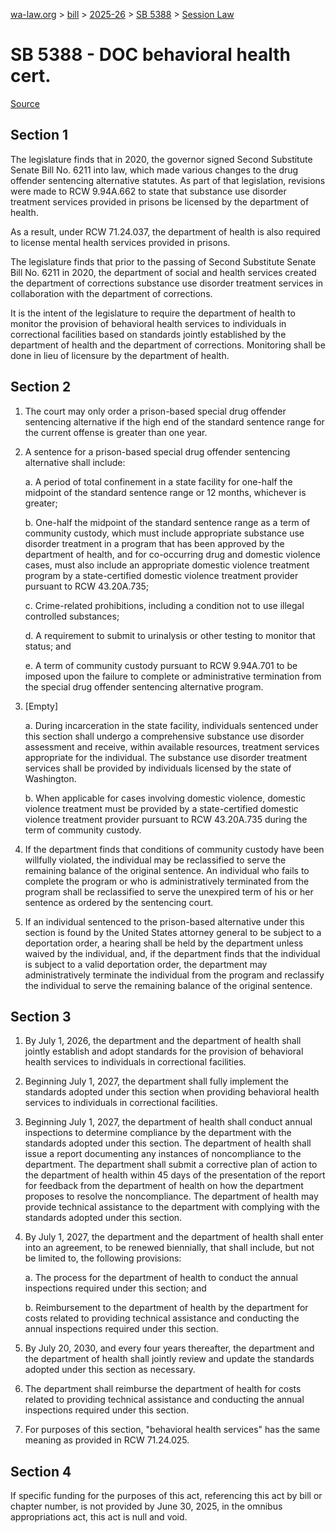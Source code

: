 [wa-law.org](/) > [bill](/bill/) > [2025-26](/bill/2025-26/) > [SB 5388](/bill/2025-26/sb/5388/) > [Session Law](/bill/2025-26/sb/5388/S.SL/)

# SB 5388 - DOC behavioral health cert.

[Source](http://lawfilesext.leg.wa.gov/biennium/2025-26/Pdf/Bills/Session%20Laws/Senate/5388-S.SL.pdf)

## Section 1
The legislature finds that in 2020, the governor signed Second Substitute Senate Bill No. 6211 into law, which made various changes to the drug offender sentencing alternative statutes. As part of that legislation, revisions were made to RCW 9.94A.662 to state that substance use disorder treatment services provided in prisons be licensed by the department of health.

As a result, under RCW 71.24.037, the department of health is also required to license mental health services provided in prisons.

The legislature finds that prior to the passing of Second Substitute Senate Bill No. 6211 in 2020, the department of social and health services created the department of corrections substance use disorder treatment services in collaboration with the department of corrections.

It is the intent of the legislature to require the department of health to monitor the provision of behavioral health services to individuals in correctional facilities based on standards jointly established by the department of health and the department of corrections. Monitoring shall be done in lieu of licensure by the department of health.

## Section 2
1. The court may only order a prison-based special drug offender sentencing alternative if the high end of the standard sentence range for the current offense is greater than one year.

2. A sentence for a prison-based special drug offender sentencing alternative shall include:

    a. A period of total confinement in a state facility for one-half the midpoint of the standard sentence range or 12 months, whichever is greater;

    b. One-half the midpoint of the standard sentence range as a term of community custody, which must include appropriate substance use disorder treatment in a program that has been approved by the department of health, and for co-occurring drug and domestic violence cases, must also include an appropriate domestic violence treatment program by a state-certified domestic violence treatment provider pursuant to RCW 43.20A.735;

    c. Crime-related prohibitions, including a condition not to use illegal controlled substances;

    d. A requirement to submit to urinalysis or other testing to monitor that status; and

    e. A term of community custody pursuant to RCW 9.94A.701 to be imposed upon the failure to complete or administrative termination from the special drug offender sentencing alternative program.

3. [Empty]

    a. During incarceration in the state facility, individuals sentenced under this section shall undergo a comprehensive substance use disorder assessment and receive, within available resources, treatment services appropriate for the individual. The substance use disorder treatment services shall be provided by individuals licensed by the state of Washington.

    b. When applicable for cases involving domestic violence, domestic violence treatment must be provided by a state-certified domestic violence treatment provider pursuant to RCW 43.20A.735 during the term of community custody.

4. If the department finds that conditions of community custody have been willfully violated, the individual may be reclassified to serve the remaining balance of the original sentence. An individual who fails to complete the program or who is administratively terminated from the program shall be reclassified to serve the unexpired term of his or her sentence as ordered by the sentencing court.

5. If an individual sentenced to the prison-based alternative under this section is found by the United States attorney general to be subject to a deportation order, a hearing shall be held by the department unless waived by the individual, and, if the department finds that the individual is subject to a valid deportation order, the department may administratively terminate the individual from the program and reclassify the individual to serve the remaining balance of the original sentence.

## Section 3
1. By July 1, 2026, the department and the department of health shall jointly establish and adopt standards for the provision of behavioral health services to individuals in correctional facilities.

2. Beginning July 1, 2027, the department shall fully implement the standards adopted under this section when providing behavioral health services to individuals in correctional facilities.

3. Beginning July 1, 2027, the department of health shall conduct annual inspections to determine compliance by the department with the standards adopted under this section. The department of health shall issue a report documenting any instances of noncompliance to the department. The department shall submit a corrective plan of action to the department of health within 45 days of the presentation of the report for feedback from the department of health on how the department proposes to resolve the noncompliance. The department of health may provide technical assistance to the department with complying with the standards adopted under this section.

4. By July 1, 2027, the department and the department of health shall enter into an agreement, to be renewed biennially, that shall include, but not be limited to, the following provisions:

    a. The process for the department of health to conduct the annual inspections required under this section; and

    b. Reimbursement to the department of health by the department for costs related to providing technical assistance and conducting the annual inspections required under this section.

5. By July 20, 2030, and every four years thereafter, the department and the department of health shall jointly review and update the standards adopted under this section as necessary.

6. The department shall reimburse the department of health for costs related to providing technical assistance and conducting the annual inspections required under this section.

7. For purposes of this section, "behavioral health services" has the same meaning as provided in RCW 71.24.025.

## Section 4
If specific funding for the purposes of this act, referencing this act by bill or chapter number, is not provided by June 30, 2025, in the omnibus appropriations act, this act is null and void.
